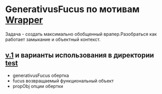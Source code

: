 # GenerativusFucus по мотивам [Wrapper](https://github.com/HowProgrammingWorks/Wrapper)
Задача - создать максимально обобщенный врапер.Разобраться как работает замыкание и объектный контекст.
## [v.1](node_modules/v.1/index.js) и варианты использования в директории [test](node_modules/v.1/test)

- generativusFucus обертка
- fucus возвращаемый функциональный объект
- propObj опции обертки
